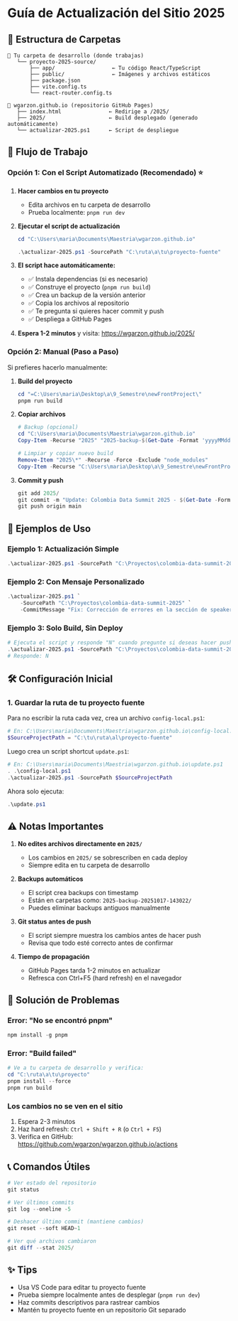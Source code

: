 # Guía de Actualización del Sitio 2025

## 📁 Estructura de Carpetas

```
📂 Tu carpeta de desarrollo (donde trabajas)
   └── proyecto-2025-source/
       ├── app/                  ← Tu código React/TypeScript
       ├── public/               ← Imágenes y archivos estáticos
       ├── package.json
       ├── vite.config.ts
       └── react-router.config.ts

📂 wgarzon.github.io (repositorio GitHub Pages)
   ├── index.html               ← Redirige a /2025/
   ├── 2025/                    ← Build desplegado (generado automáticamente)
   └── actualizar-2025.ps1      ← Script de despliegue
```

## 🔄 Flujo de Trabajo

### Opción 1: Con el Script Automatizado (Recomendado) ⭐

1. **Hacer cambios en tu proyecto**
   - Edita archivos en tu carpeta de desarrollo
   - Prueba localmente: `pnpm run dev`

2. **Ejecutar el script de actualización**
   ```powershell
   cd "C:\Users\maria\Documents\Maestria\wgarzon.github.io"
   
   .\actualizar-2025.ps1 -SourcePath "C:\ruta\a\tu\proyecto-fuente"
   ```

3. **El script hace automáticamente:**
   - ✅ Instala dependencias (si es necesario)
   - ✅ Construye el proyecto (`pnpm run build`)
   - ✅ Crea un backup de la versión anterior
   - ✅ Copia los archivos al repositorio
   - ✅ Te pregunta si quieres hacer commit y push
   - ✅ Despliega a GitHub Pages

4. **Espera 1-2 minutos** y visita: https://wgarzon.github.io/2025/

### Opción 2: Manual (Paso a Paso)

Si prefieres hacerlo manualmente:

1. **Build del proyecto**
   ```powershell
   cd "=C:\Users\maria\Desktop\a\9_Semestre\newFrontProject\"
   pnpm run build
   ```

2. **Copiar archivos**
   ```powershell
   # Backup (opcional)
   cd "C:\Users\maria\Documents\Maestria\wgarzon.github.io"
   Copy-Item -Recurse "2025" "2025-backup-$(Get-Date -Format 'yyyyMMdd')"
   
   # Limpiar y copiar nuevo build
   Remove-Item "2025\*" -Recurse -Force -Exclude "node_modules"
   Copy-Item -Recurse "C:\Users\maria\Desktop\a\9_Semestre\newFrontProject\build\client\*" "2025\" -Force
   ```

3. **Commit y push**
   ```powershell
   git add 2025/
   git commit -m "Update: Colombia Data Summit 2025 - $(Get-Date -Format 'yyyy-MM-dd')"
   git push origin main
   ```

## 📝 Ejemplos de Uso

### Ejemplo 1: Actualización Simple
```powershell
.\actualizar-2025.ps1 -SourcePath "C:\Proyectos\colombia-data-summit-2025"
```

### Ejemplo 2: Con Mensaje Personalizado
```powershell
.\actualizar-2025.ps1 `
    -SourcePath "C:\Proyectos\colombia-data-summit-2025" `
    -CommitMessage "Fix: Corrección de errores en la sección de speakers"
```

### Ejemplo 3: Solo Build, Sin Deploy
```powershell
# Ejecuta el script y responde "N" cuando pregunte si deseas hacer push
.\actualizar-2025.ps1 -SourcePath "C:\Proyectos\colombia-data-summit-2025"
# Responde: N
```

## 🛠️ Configuración Inicial

### 1. Guardar la ruta de tu proyecto fuente

Para no escribir la ruta cada vez, crea un archivo `config-local.ps1`:

```powershell
# En: C:\Users\maria\Documents\Maestria\wgarzon.github.io\config-local.ps1
$SourceProjectPath = "C:\tu\ruta\al\proyecto-fuente"
```

Luego crea un script shortcut `update.ps1`:

```powershell
# En: C:\Users\maria\Documents\Maestria\wgarzon.github.io\update.ps1
. .\config-local.ps1
.\actualizar-2025.ps1 -SourcePath $SourceProjectPath
```

Ahora solo ejecuta:
```powershell
.\update.ps1
```

## ⚠️ Notas Importantes

1. **No edites archivos directamente en `2025/`**
   - Los cambios en `2025/` se sobrescriben en cada deploy
   - Siempre edita en tu carpeta de desarrollo

2. **Backups automáticos**
   - El script crea backups con timestamp
   - Están en carpetas como: `2025-backup-20251017-143022/`
   - Puedes eliminar backups antiguos manualmente

3. **Git status antes de push**
   - El script siempre muestra los cambios antes de hacer push
   - Revisa que todo esté correcto antes de confirmar

4. **Tiempo de propagación**
   - GitHub Pages tarda 1-2 minutos en actualizar
   - Refresca con Ctrl+F5 (hard refresh) en el navegador

## 🐛 Solución de Problemas

### Error: "No se encontró pnpm"
```powershell
npm install -g pnpm
```

### Error: "Build failed"
```powershell
# Ve a tu carpeta de desarrollo y verifica:
cd "C:\ruta\a\tu\proyecto"
pnpm install --force
pnpm run build
```

### Los cambios no se ven en el sitio
1. Espera 2-3 minutos
2. Haz hard refresh: `Ctrl + Shift + R` (o `Ctrl + F5`)
3. Verifica en GitHub: https://github.com/wgarzon/wgarzon.github.io/actions

## 📞 Comandos Útiles

```powershell
# Ver estado del repositorio
git status

# Ver últimos commits
git log --oneline -5

# Deshacer último commit (mantiene cambios)
git reset --soft HEAD~1

# Ver qué archivos cambiaron
git diff --stat 2025/
```

## ✨ Tips

- Usa VS Code para editar tu proyecto fuente
- Prueba siempre localmente antes de desplegar (`pnpm run dev`)
- Haz commits descriptivos para rastrear cambios
- Mantén tu proyecto fuente en un repositorio Git separado
